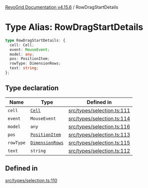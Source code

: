 [RevoGrid Documentation v4.15.6](README.md) / RowDragStartDetails

# Type Alias: RowDragStartDetails

```ts
type RowDragStartDetails: {
  cell: Cell;
  event: MouseEvent;
  model: any;
  pos: PositionItem;
  rowType: DimensionRows;
  text: string;
};
```

## Type declaration

| Name | Type | Defined in |
| ------ | ------ | ------ |
| `cell` | [`Cell`](Interface.Cell.md) | [src/types/selection.ts:111](https://github.com/revolist/revogrid/blob/8ab186c1ae2faee97d25784acff6dbf4187524f8/src/types/selection.ts#L111) |
| `event` | `MouseEvent` | [src/types/selection.ts:114](https://github.com/revolist/revogrid/blob/8ab186c1ae2faee97d25784acff6dbf4187524f8/src/types/selection.ts#L114) |
| `model` | `any` | [src/types/selection.ts:116](https://github.com/revolist/revogrid/blob/8ab186c1ae2faee97d25784acff6dbf4187524f8/src/types/selection.ts#L116) |
| `pos` | [`PositionItem`](Interface.PositionItem.md) | [src/types/selection.ts:113](https://github.com/revolist/revogrid/blob/8ab186c1ae2faee97d25784acff6dbf4187524f8/src/types/selection.ts#L113) |
| `rowType` | [`DimensionRows`](TypeAlias.DimensionRows.md) | [src/types/selection.ts:115](https://github.com/revolist/revogrid/blob/8ab186c1ae2faee97d25784acff6dbf4187524f8/src/types/selection.ts#L115) |
| `text` | `string` | [src/types/selection.ts:112](https://github.com/revolist/revogrid/blob/8ab186c1ae2faee97d25784acff6dbf4187524f8/src/types/selection.ts#L112) |

## Defined in

[src/types/selection.ts:110](https://github.com/revolist/revogrid/blob/8ab186c1ae2faee97d25784acff6dbf4187524f8/src/types/selection.ts#L110)
